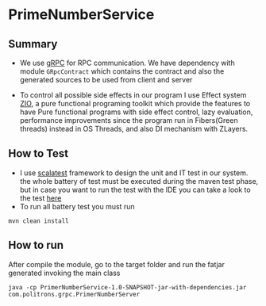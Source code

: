 # PrimeNumberService

## Summary

* We use [gRPC]() for RPC communication. We have dependency with module ````GRpcContract```` which contains the contract and also the generated sources
  to be used from client and server

* To control all possible side effects in our program I use Effect system [ZIO](https://zio.dev), a pure functional programing toolkit
  which provide the features to have Pure functional programs with side effect control,
  lazy evaluation, performance improvements since the program run in Fibers(Green threads) instead in OS Threads, and also DI mechanism with ZLayers.
  
## How to Test

* I use [scalatest](https://www.scalatest.org) framework to design the unit and IT test in our system.
  the whole battery of test must be executed during the maven test phase, but in case you want to run the test
  with the IDE you can take a look to the test [here](src/test/scala)
* To run all battery test you must run

````
mvn clean install
````  

## How to run 

After compile the module, go to the target folder and run the fatjar generated invoking the main class

````
java -cp PrimerNumberService-1.0-SNAPSHOT-jar-with-dependencies.jar com.politrons.grpc.PrimerNumberServer

````